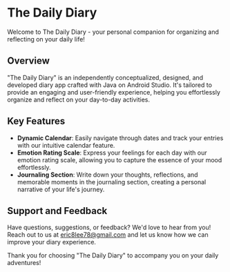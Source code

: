 # The Daily Diary

Welcome to The Daily Diary - your personal companion for organizing and reflecting on your daily life! 

## Overview

"The Daily Diary" is an independently conceptualized, designed, and developed diary app crafted with Java on Android Studio. It's tailored to provide an engaging and user-friendly experience, helping you effortlessly organize and reflect on your day-to-day activities.

## Key Features

- **Dynamic Calendar**: Easily navigate through dates and track your entries with our intuitive calendar feature.
- **Emotion Rating Scale**: Express your feelings for each day with our emotion rating scale, allowing you to capture the essence of your mood effortlessly.
- **Journaling Section**: Write down your thoughts, reflections, and memorable moments in the journaling section, creating a personal narrative of your life's journey.

## Support and Feedback

Have questions, suggestions, or feedback? We'd love to hear from you! Reach out to us at [eric8lee78@gmail.com](mailto:eric8lee78@gmail.com) and let us know how we can improve your diary experience.

Thank you for choosing "The Daily Diary" to accompany you on your daily adventures!
